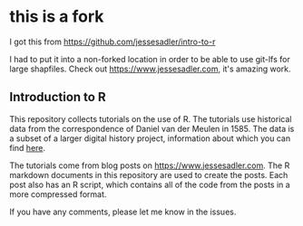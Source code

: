 # this is a fork

I got this from https://github.com/jessesadler/intro-to-r

I had to put it into a non-forked location in order to be able to use git-lfs for large shapfiles. Check out https://www.jessesadler.com, it's amazing work.


## Introduction to R

This repository collects tutorials on the use of R. The tutorials use historical data from the correspondence of Daniel van der Meulen in 1585. The data is a subset of a larger digital history project, information about which you can find [here](https://jessesadler.com/project/dvdm-correspondence/).

The tutorials come from blog posts on https://www.jessesadler.com. The R markdown documents in this repository are used to create the posts. Each post also has an R script, which contains all of the code from the posts in a more compressed format.

If you have any comments, please let me know in the issues.
